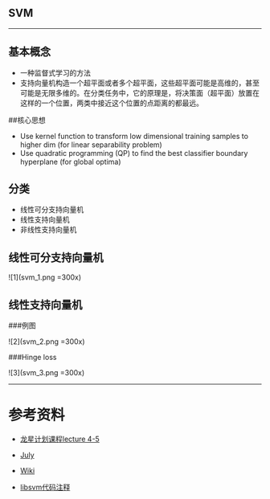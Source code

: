 ## SVM

------

## 基本概念

* 一种监督式学习的方法
* 支持向量机构造一个超平面或者多个超平面，这些超平面可能是高维的，甚至可能是无限多维的。在分类任务中，它的原理是，将决策面（超平面）放置在这样的一个位置，两类中接近这个位置的点距离的都最远。

##核心思想
* Use kernel function to transform low dimensional training samples to higher dim (for linear separability problem)* Use quadratic programming (QP) to find the best classifier boundary hyperplane (for global optima) 
## 分类
* 线性可分支持向量机
* 线性支持向量机
* 非线性支持向量机
  

## 线性可分支持向量机

![1](svm_1.png =300x)

## 线性支持向量机

###例图

![2](svm_2.png =300x)

###Hinge loss

![3](svm_3.png =300x)



------
# 参考资料

 * [龙星计划课程lecture 4-5](http://bigeye.au.tsinghua.edu.cn/DragonStar2012/introduction.html)
 
 * [July](http://blog.csdn.net/v_july_v/article/details/7624837)
 	
 * [Wiki](http://zh.wikipedia.org/wiki/%E6%94%AF%E6%8C%81%E5%90%91%E9%87%8F%E6%9C%BA)
 
 * [libsvm代码注释](http://www.pami.sjtu.edu.cn/people/gpliu/document/libsvm_src.pdf)
 
 


